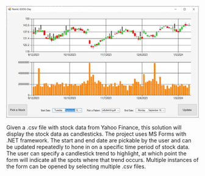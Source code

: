 ![What is this](stockViewer.png)

Given a .csv file with stock data from Yahoo Finance, this solution will display the stock data as candlesticks. The project uses MS Forms with .NET framework. The start and end date are pickable by the user and can be updated repeatedly to hone in on a specific time period of stock data. The user can specify a candlestick trend to highlight, at which point the form will indicate all the spots where that trend occurs. Multiple instances of the form can be opened by selecting multiple .csv files.
